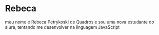 # Rebeca
meu nome é Rebeca Petrykoski de Quadros e sou uma nova estudante do alura, tentando me desenvolver na linguagem JavaScript
